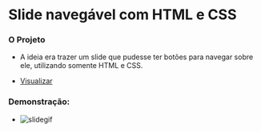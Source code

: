 # Slide navegável com HTML e CSS

### O Projeto
  - A ideia era trazer um slide que pudesse
    ter botões para navegar sobre ele, utilizando
    somente HTML e CSS.
    
  - <a href="https://iammatheus.github.io/css-slide-with-buttons/">Visualizar<a/>
  
### Demonstração:
  - ![slidegif](https://github.com/iammatheus/css-slide-with-buttons/blob/master/Slide%20CSS%20gif.gif)
